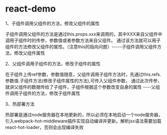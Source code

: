 # react-demo

1、子组件调用父组件的方法，修改父组件的属性

子组件调用父组件的方法是通过this.props.xxx来调用的，其中XXX来自父组件中调用子组件时的传参，参数值或者参数方法来自父组件。
通过该方法就可以用子组件的方法修改父组件的属性。（注意this的指向问题）-----子组件调用父组件方法，修改父组件属性

2、父组件调用子组件的方法，修改子组件的属性

在子组件上传ref参数，参数值随意，父组件调用子组件方法时，先通过this.refs.参数值.子组件方法(修改子组件属性的方法),可传入父组件参数，
通过此次传参，就讲父组件的数据传给了子组件，子组件根据这个参数改变自身的属性 ----父组件调用子组件的方法，修改子组件属性

3、热部署方法

热部署是通过node服务器在本地更新的，所以必须在本地启动一个node服务器，引入webpack-hot-middleware插件实现自动编译并更新。解析jsx语法需要加载
react-hot-loader，否则会出现编译失败

